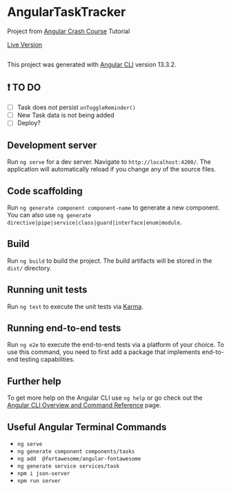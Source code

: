 # AngularTaskTracker
Project from [Angular Crash Course](https://youtu.be/3dHNOWTI7H8) Tutorial

[Live Version](https://exquisite-moonbeam-63ba80.netlify.app/)

##

This project was generated with [Angular CLI](https://github.com/angular/angular-cli) version 13.3.2.

## ❗ TO DO
- [ ] Task does not persist `onToggleReminder()`
- [ ] New Task data is not being added
- [ ] Deploy?

## Development server

Run `ng serve` for a dev server. Navigate to `http://localhost:4200/`. The application will automatically reload if you change any of the source files.

## Code scaffolding

Run `ng generate component component-name` to generate a new component. You can also use `ng generate directive|pipe|service|class|guard|interface|enum|module`.

## Build

Run `ng build` to build the project. The build artifacts will be stored in the `dist/` directory.

## Running unit tests

Run `ng test` to execute the unit tests via [Karma](https://karma-runner.github.io).

## Running end-to-end tests

Run `ng e2e` to execute the end-to-end tests via a platform of your choice. To use this command, you need to first add a package that implements end-to-end testing capabilities.

## Further help

To get more help on the Angular CLI use `ng help` or go check out the [Angular CLI Overview and Command Reference](https://angular.io/cli) page.

## Useful Angular Terminal Commands
- `ng serve`
- `ng generate component components/tasks`
- `ng add  @fortawesome/angular-fontawesome`
- `ng generate service services/task`
- `npm i json-server`
- `npm run server`
